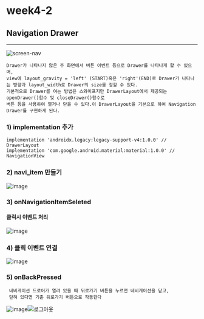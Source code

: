 # week4-2


## Navigation Drawer
------------
![screen-nav](https://user-images.githubusercontent.com/97229292/161432855-dadac21f-ace5-497d-86e0-8a87c92df825.gif)


```
Drawer가 나타나지 않은 주 화면에서 버튼 이벤트 등으로 Drawer를 나타나게 할 수 있으며,   
view에 layout_gravity = 'left' (START)혹은 'right'(END)로 Drawer가 나타나는 방향과 layout_width로 Drawer의 size를 정할 수 있다.   
기본적으로 Drawer를 여는 방법은 스와이프지만 DrawerLayout에서 제공되는 openDrawer()함수 및 closeDrawer()함수로    
버튼 등을 사용하여 열거나 닫을 수 있다.이 DrawerLayout을 기본으로 하여 Navigation Drawer를 구현하게 된다.   

```

### 1)  implementation 추가
```
implementation 'androidx.legacy:legacy-support-v4:1.0.0' // DrawerLayout
implementation 'com.google.android.material:material:1.0.0' // NavigationView

```

### 2) navi_item 만들기

![image](https://user-images.githubusercontent.com/97229292/161433045-015c8c05-26fa-4f44-af59-4e0b824ba234.png)

### 3) onNavigationItemSeleted 
#### 클릭시 이벤트 처리
![image](https://user-images.githubusercontent.com/97229292/161433117-9f11908e-98b4-4de7-96c1-658aeade6b6c.png)

### 4) 클릭 이벤트 연결
![image](https://user-images.githubusercontent.com/97229292/161433157-da9c2f57-2ada-4fc8-9b92-5eb8a4872c1c.png)

### 5) onBackPressed
```
 네비게이션 드로어가 열려 있을 때 뒤로가기 버튼을 누르면 네비게이션을 닫고,
 닫혀 있다면 기존 뒤로가기 버튼으로 작동한다
 ```
 ![image](https://user-images.githubusercontent.com/97229292/161433336-5f097641-6e38-41b6-9d75-718fc86e5e2d.png)![로그아웃](https://user-images.githubusercontent.com/97229292/161529233-e16737c3-a062-421d-a027-e7fc0caa04a5.gif)


